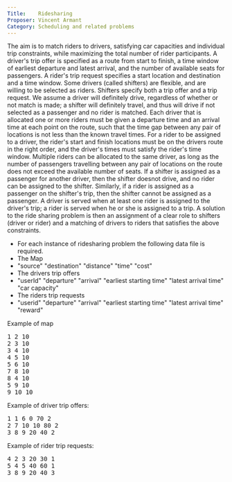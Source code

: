 ```yaml
---
Title:    Ridesharing
Proposer: Vincent Armant
Category: Scheduling and related problems
---
```




The aim is to match riders to drivers, satisfying car capacities and individual trip constraints, while maximizing the total number of rider participants. A driver's trip offer is specified as a route from start to finish, a time window of earliest departure and latest arrival, and the number of available seats for passengers. A rider's trip request specifies a start location and destination and a time window. Some drivers (called shifters) are flexible, and are willing to be selected as riders. Shifters specify both a trip offer and a trip request. We assume a driver will definitely drive, regardless of whether or not match is made; a shifter will definitely travel, and thus will drive if not selected as a passenger and no rider is matched. Each driver that is allocated one or more riders must be given a departure time and an arrival time at each point on the route, such that the time gap between any pair of locations is not less than the known travel times. For a rider to be assigned to a driver, the rider's start and finish locations must be on the drivers route in the right order, and the driver's times must satisfy the rider's time window. Multiple riders can be allocated to the same driver, as long as the number of passengers travelling between any pair of locations on the route does not exceed the available number of seats. If a shifter is assigned as a passenger for another driver, then the shifter doesnot drive, and no rider can be assigned to the shifter. Similarly, if a rider is assigned as a passenger on the shifter's trip, then the shifter cannot be assigned as a passenger. A driver is served when at least one rider is assigned to the driver's trip; a rider is served when he or she is assigned to a trip. A solution to the ride sharing problem is then an assignment of a clear role to shifters (driver or rider) and a matching of drivers to riders that satisfies the above constraints.


* For each instance of ridesharing problem the following data file is required.
* The Map 
* "source" "destination" "distance" "time" "cost"
* The drivers trip offers 
* "userId" "departure" "arrival" "earliest starting time" "latest arrival time" "car capacity"
* The riders trip requests
* "userid" "departure" "arrival" "earliest starting time" "latest arrival time" "reward"



Example of map
<pre>
1 2 10
2 3 10
3 4 10
4 5 10
5 6 10
7 8 10
8 4 10
5 9 10
9 10 10
</pre>

Example of driver trip offers:
<pre>
1 1 6 0 70 2
2 7 10 10 80 2
3 8 9 20 40 2
</pre>

Example of rider trip requests:
<pre>
4 2 3 20 30 1
5 4 5 40 60 1
3 8 9 20 40 3
</pre>

